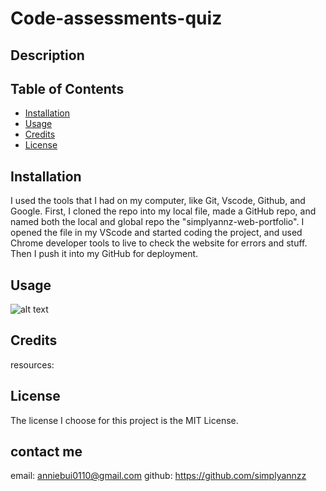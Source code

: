 # Code-assessments-quiz

## Description

## Table of Contents

- [Installation](#installation)
- [Usage](#usage)
- [Credits](#credits)
- [License](#license)

## Installation

I used the tools that I had on my computer, like Git, Vscode, Github, and Google. First, I cloned the repo into my local file, made a GitHub repo, and named both the local and global repo the "simplyannz-web-portfolio". I opened the file in my VScode and started coding the project, and used Chrome developer tools to live to check the website for errors and stuff. Then I push it into my GitHub for deployment.

## Usage

![alt text](./Assets/w3.1.png)

## Credits

resources:

## License

The license I choose for this project is the MIT License.

## contact me

email: anniebui0110@gmail.com
github: https://github.com/simplyannzz
